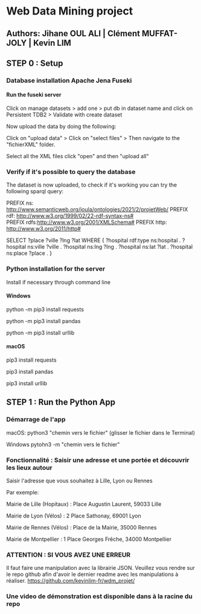 # Web Data Mining project

## Authors: Jihane OUL ALI | Clément MUFFAT-JOLY | Kevin LIM

## STEP 0 : Setup

### Database installation Apache Jena Fuseki

#### Run the fuseki server

Click on manage datasets > add one > put db in dataset name and click on Persistent TDB2 > Validate with create dataset

Now upload the data by doing the following:

Click on "upload data" > Click on "select files" > Then navigate to the "fichierXML" folder.

Select all the XML files click "open" and then "upload all"

### Verify if it's possible to query the database
The dataset is now uploaded, to check if it's working you can try the following sparql query:

PREFIX ns: <http://www.semanticweb.org/joula/ontologies/2021/2/projetWeb/> 
PREFIX rdf: <http://www.w3.org/1999/02/22-rdf-syntax-ns#>  
PREFIX rdfs:<http://www.w3.org/2001/XMLSchema#> 
PREFIX http: <http://www.w3.org/2011/http#>

SELECT ?place ?ville ?lng ?lat
WHERE {
	?hospital rdf:type ns:hospital .
  	?hospital ns:ville ?ville .	
  	?hospital ns:lng ?lng .
  	?hospital ns:lat ?lat .
  	?hospital ns:place ?place .
}

### Python installation for the server

Install if necessary through command line 



#### Windows

python -m pip3 install requests

python -m pip3 install pandas

python -m pip3 install urllib 

#### macOS

pip3 install requests

pip3 install pandas 

pip3 install urllib


## STEP 1 : Run the Python App

### Démarrage de l'app

macOS: 
python3 "chemin vers le fichier" (glisser le fichier dans le Terminal)

Windows
pytohn3 -m "chemin vers le fichier"


### Fonctionnalité : Saisir une adresse et une portée et découvrir les lieux autour 
Saisir l'adresse que vous souhaitez à Lille, Lyon ou Rennes

Par exemple: 

Mairie de Lille (Hopitaux) : Place Augustin Laurent, 59033 Lille

Mairie de Lyon (Vélos) : 2 Place Sathonay, 69001 Lyon

Mairie de Rennes (Vélos) : Place de la Mairie, 35000 Rennes

Mairie de Montpellier : 1 Place Georges Frêche, 34000 Montpellier

### ATTENTION : SI VOUS AVEZ UNE ERREUR 

Il faut faire une manipulation avec la librairie JSON. Veuillez vous rendre sur le repo github afin d'avoir le dernier readme avec les manipulations à réaliser.
https://github.com/kevinlim-fr/wdm_projet/

### Une video de démonstration est disponible dans à la racine du repo
